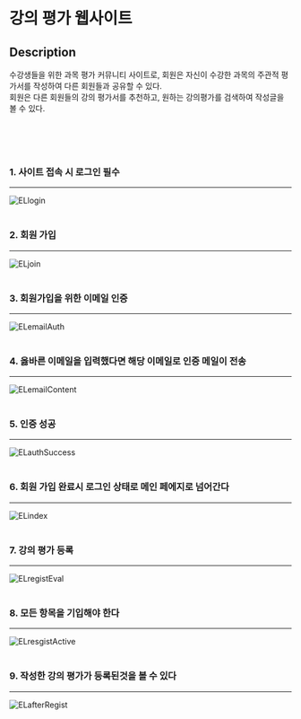 # 강의 평가 웹사이트   

Description   
-----------------------------------
<span>수강생들을 위한 과목 평가 커뮤니티 사이트로, 회원은 자신이 수강한 과목의 주관적 평가서를 작성하여 다른 회원들과 공유할 수 있다.</span>   
<span>회원은 다른 회원들의 강의 평가서를 추천하고, 원하는 강의평가를 검색하여 작성글을 볼 수 있다.</span>
</br></br></br></br></br>


### 1. 사이트 접속 시 로그인 필수
-------------------------------------
![ELlogin](https://user-images.githubusercontent.com/49848867/193251995-e95e4c41-dc9f-4029-a5aa-fb147e726fef.PNG)   
</br>
### 2. 회원 가입
-------------------------------------
![ELjoin](https://user-images.githubusercontent.com/49848867/193252000-f1f1c92c-9b3d-4dcd-8cdb-d0db3a7ed1c1.PNG)   
</br>
### 3. 회원가입을 위한 이메일 인증
-------------------------------------
![ELemailAuth](https://user-images.githubusercontent.com/49848867/193252006-bc271274-2de6-4233-b832-fcd8085e1479.PNG)   
</br>
### 4. 옳바른 이메일을 입력했다면 해당 이메일로 인증 메일이 전송
-------------------------------------
![ELemailContent](https://user-images.githubusercontent.com/49848867/193251983-6efa46de-9b87-4e0b-9f5e-11c24552d504.PNG)   
</br>
### 5. 인증 성공
-------------------------------------
![ELauthSuccess](https://user-images.githubusercontent.com/49848867/193249665-84fb21ec-e9a1-4fde-bb07-a8ae52688c09.PNG)   
</br>
### 6. 회원 가입 완료시 로그인 상태로 메인 페에지로 넘어간다
-------------------------------------
![ELindex](https://user-images.githubusercontent.com/49848867/193249696-57c8de6e-f3bf-40cf-8501-1a4d2cde70df.PNG)   
</br>
### 7. 강의 평가 등록
-------------------------------------
![ELregistEval](https://user-images.githubusercontent.com/49848867/193249743-48cda137-f5ab-4b62-8214-a6d59412d96b.PNG)   
</br>
### 8. 모든 항목을 기입해야 한다
-------------------------------------
![ELresgistActive](https://user-images.githubusercontent.com/49848867/193249788-a13a5a44-bf47-4b8d-8bdc-a9d432a9c698.PNG)   
</br>
### 9. 작성한 강의 평가가 등록된것을 볼 수 있다
-------------------------------------
![ELafterRegist](https://user-images.githubusercontent.com/49848867/193249825-cca99400-2a2d-46b4-9875-fac8bf2155a1.PNG) 

